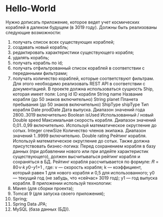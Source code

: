 # Hello-World
Нужно дописать приложение, которое ведет учет космических кораблей в далеком
будущем (в 3019 году). Должны быть реализованы следующие возможности:
1. получать список всех существующих кораблей;
2. создавать новый корабль;
3. редактировать характеристики существующего корабля;
4. удалять корабль;
5. получать корабль по id;
6. получать отфильтрованный список кораблей в соответствии с переданными
фильтрами;
7. получать количество кораблей, которые соответствуют фильтрам.
Для этого необходимо реализовать REST API в соответствии с документацией.
В проекте должна использоваться сущность Ship, которая имеет поля:
Long id ID корабля
String name Название корабля (до 50 знаков включительно)
String planet Планета пребывания (до 50 знаков включительно)
ShipType shipType Тип корабля
Date prodDate Дата выпуска.
Диапазон значений года 2800..3019 включительно
Boolean isUsed Использованный / новый
Double speed Максимальная скорость корабля. Диапазон значений
0,01..0,99 включительно. Используй математическое
округление до сотых.
Integer crewSize Количество членов экипажа. Диапазон значений
1..9999 включительно.
Double rating Рейтинг корабля. Используй математическое
округление до сотых.
Также должна присутствовать бизнес-логика:
Перед сохранением корабля в базу данных (при добавлении нового или при апдейте
характеристик существующего), должен высчитываться рейтинг корабля и сохраняться в
БД. Рейтинг корабля рассчитывается по формуле:
𝑅 =
80·𝑣·𝑘
𝑦0−𝑦1+1
,
где:
v — скорость корабля;
k — коэффициент, который равен 1 для нового корабля и 0,5 для использованного;
y0 — текущий год (не забудь, что «сейчас» 3019 год);
y1 — год выпуска корабля.
В приложении используй технологии:
1. Maven (для сборки проекта);
2. Tomcat 9 (для запуска своего приложения);
3. Spring;
4. Spring Data JPA;
5. MySQL (база данных (БД)). 
